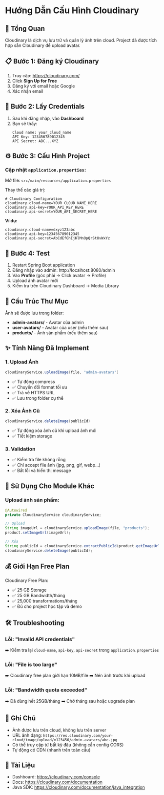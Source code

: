 # Hướng Dẫn Cấu Hình Cloudinary

## 🎯 Tổng Quan
Cloudinary là dịch vụ lưu trữ và quản lý ảnh trên cloud. Project đã được tích hợp sẵn Cloudinary để upload avatar.

## 📋 Bước 1: Đăng ký Cloudinary

1. Truy cập: https://cloudinary.com/
2. Click **Sign Up for Free**
3. Đăng ký với email hoặc Google
4. Xác nhận email

## 🔑 Bước 2: Lấy Credentials

1. Sau khi đăng nhập, vào **Dashboard**
2. Bạn sẽ thấy:
   ```
   Cloud name: your_cloud_name
   API Key: 123456789012345
   API Secret: ABC...XYZ
   ```

## ⚙️ Bước 3: Cấu Hình Project

### Cập nhật `application.properties`:

Mở file: `src/main/resources/application.properties`

Thay thế các giá trị:
```properties
# Cloudinary Configuration
cloudinary.cloud-name=YOUR_CLOUD_NAME_HERE
cloudinary.api-key=YOUR_API_KEY_HERE
cloudinary.api-secret=YOUR_API_SECRET_HERE
```

**Ví dụ:**
```properties
cloudinary.cloud-name=dxyz123abc
cloudinary.api-key=123456789012345
cloudinary.api-secret=AbCdEfGhIjKlMnOpQrStUvWxYz
```

## 🚀 Bước 4: Test

1. Restart Spring Boot application
2. Đăng nhập vào admin: http://localhost:8080/admin
3. Vào **Profile** (góc phải → Click avatar → Profile)
4. Upload ảnh avatar mới
5. Kiểm tra trên Cloudinary Dashboard → Media Library

## 📁 Cấu Trúc Thư Mục

Ảnh sẽ được lưu trong folder:
- **admin-avatars/** - Avatar của admin
- **user-avatars/** - Avatar của user (nếu thêm sau)
- **products/** - Ảnh sản phẩm (nếu thêm sau)

## ✨ Tính Năng Đã Implement

### 1. Upload Ảnh
```java
cloudinaryService.uploadImage(file, "admin-avatars")
```
- ✅ Tự động compress
- ✅ Chuyển đổi format tối ưu
- ✅ Trả về HTTPS URL
- ✅ Lưu trong folder cụ thể

### 2. Xóa Ảnh Cũ
```java
cloudinaryService.deleteImage(publicId)
```
- ✅ Tự động xóa ảnh cũ khi upload ảnh mới
- ✅ Tiết kiệm storage

### 3. Validation
- ✅ Kiểm tra file không rỗng
- ✅ Chỉ accept file ảnh (jpg, png, gif, webp...)
- ✅ Bắt lỗi và hiển thị message

## 🔧 Sử Dụng Cho Module Khác

### Upload ảnh sản phẩm:
```java
@Autowired
private CloudinaryService cloudinaryService;

// Upload
String imageUrl = cloudinaryService.uploadImage(file, "products");
product.setImageUrl(imageUrl);

// Xóa
String publicId = cloudinaryService.extractPublicId(product.getImageUrl());
cloudinaryService.deleteImage(publicId);
```

## 💰 Giới Hạn Free Plan

Cloudinary Free Plan:
- ✅ 25 GB Storage
- ✅ 25 GB Bandwidth/tháng
- ✅ 25,000 transformations/tháng
- ✅ Đủ cho project học tập và demo

## 🛠️ Troubleshooting

### Lỗi: "Invalid API credentials"
➡️ Kiểm tra lại `cloud-name`, `api-key`, `api-secret` trong `application.properties`

### Lỗi: "File is too large"
➡️ Cloudinary free plan giới hạn 10MB/file
➡️ Nén ảnh trước khi upload

### Lỗi: "Bandwidth quota exceeded"
➡️ Đã dùng hết 25GB/tháng
➡️ Chờ tháng sau hoặc upgrade plan

## 📝 Ghi Chú

- Ảnh được lưu trên cloud, không lưu trên server
- URL ảnh dạng: `https://res.cloudinary.com/your-cloud/image/upload/v123456/admin-avatars/abc.jpg`
- Có thể truy cập từ bất kỳ đâu (không cần config CORS)
- Tự động có CDN (nhanh trên toàn cầu)

## 🔗 Tài Liệu

- Dashboard: https://cloudinary.com/console
- Docs: https://cloudinary.com/documentation
- Java SDK: https://cloudinary.com/documentation/java_integration
